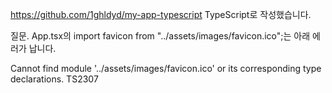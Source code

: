 https://github.com/1ghldyd/my-app-typescript
TypeScript로 작성했습니다.

질문.
App.tsx의 import favicon from "../assets/images/favicon.ico";는 아래 에러가 납니다.

Cannot find module '../assets/images/favicon.ico' or its corresponding type declarations. TS2307